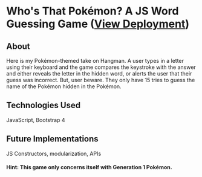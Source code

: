 # Who's That Pokémon? A JS Word Guessing Game ([View Deployment](danieltov.github.io/whosthatpokemon))

## About

Here is my Pokémon-themed take on Hangman. A user types in a letter using their keyboard and the game compares the keystroke with the answer and either reveals the letter in the hidden word, or alerts the user that their guess was incorrect. But, user beware. They only have 15 tries to guess the name of the Pokémon hidden in the Pokémon.

## Technologies Used

JavaScript, Bootstrap 4

## Future Implementations

JS Constructors, modularization, APIs

#### Hint: This game only concerns itself with Generation 1 Pokémon.
